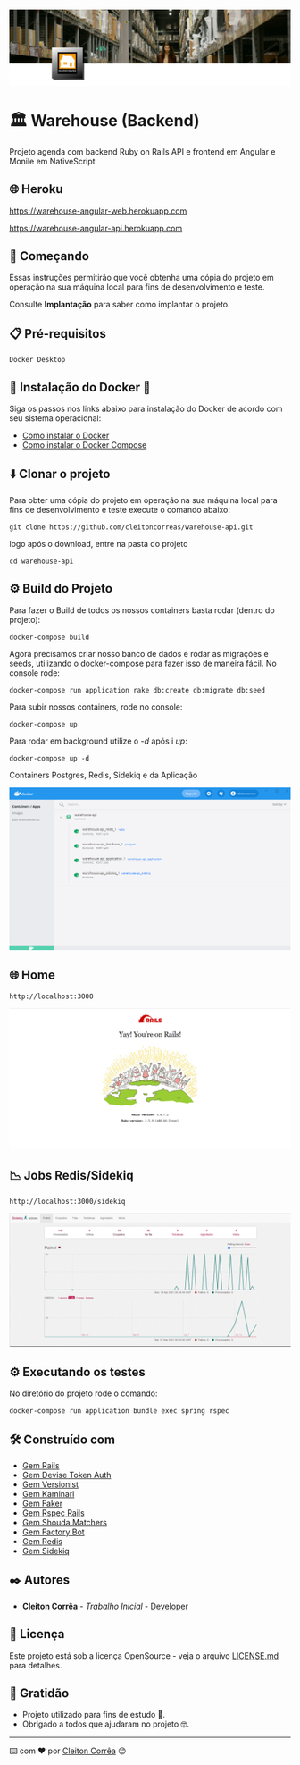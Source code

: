 <p align="center">
  <img src="https://github.com/cleitoncorreas/cleitoncorreas/blob/4fa53ca31d1bf2a525be593615104f1bbea71da9/Projetos/Warehouse/Capa/capa-warehouse.png"/>
</p>

# 🏛️ Warehouse (Backend)
Projeto agenda com backend Ruby on Rails API e frontend em Angular e Monile em NativeScript

## 🌐 Heroku
https://warehouse-angular-web.herokuapp.com

https://warehouse-angular-api.herokuapp.com

## 🚀 Começando
Essas instruções permitirão que você obtenha uma cópia do projeto em operação na sua máquina local para fins de desenvolvimento e teste.

Consulte **Implantação** para saber como implantar o projeto.

## 📋 Pré-requisitos

```
Docker Desktop
```

## 🔧 Instalação do Docker 🐳
Siga os passos nos links abaixo para instalação do Docker de acordo com seu sistema operacional:

* [Como instalar o Docker](https://docs.docker.com/engine/installation/)
* [Como instalar o Docker Compose](https://docs.docker.com/compose/)

## ⬇️ Clonar o projeto
Para obter uma cópia do projeto em operação na sua máquina local para fins de desenvolvimento e teste execute o comando abaixo:

```
git clone https://github.com/cleitoncorreas/warehouse-api.git
```

logo após o download, entre na pasta do projeto

```
cd warehouse-api
```

## ⚙️ Build do Projeto
Para fazer o Build de todos os nossos containers basta rodar (dentro do projeto):

```
docker-compose build
```

Agora precisamos criar nosso banco de dados e rodar as migrações e seeds, utilizando o docker-compose para fazer isso de maneira fácil. No console rode:

```
docker-compose run application rake db:create db:migrate db:seed
```

Para subir nossos containers, rode no console:

```
docker-compose up
```

Para rodar em background utilize o _-d_ após i _up_:

```
docker-compose up -d
```

Containers Postgres, Redis, Sidekiq e da Aplicação

<p align="center">
  <img src="https://github.com/cleitoncorreas/cleitoncorreas/blob/3eb3422a4aa3755dfda42d92351e962069a1e6d1/Images/docker-containers.png"/>
</p>

## 🌐 Home

```
http://localhost:3000
```

<p align="center">
  <img src="https://github.com/cleitoncorreas/cleitoncorreas/blob/2e29a3907035f8d540f5258ffeed8016d52ca514/Projetos/Warehouse/Backend/home.png"/>
</p>

## 📉 Jobs Redis/Sidekiq

```
http://localhost:3000/sidekiq
```

<p align="center">
  <img src="https://github.com/cleitoncorreas/cleitoncorreas/blob/3eb3422a4aa3755dfda42d92351e962069a1e6d1/Images/Sidekiq.png"/>
</p>


## ⚙️ Executando os testes

No diretório do projeto rode o comando:

```
docker-compose run application bundle exec spring rspec
```

## 🛠️ Construído com

* [Gem Rails](https://github.com/rails/rails/)
* [Gem Devise Token Auth](https://github.com/heartcombo/devise)
* [Gem Versionist](https://github.com/bploetz/versionist)
* [Gem Kaminari](https://github.com/kaminari/kaminari)
* [Gem Faker](https://github.com/faker-ruby/faker)
* [Gem Rspec Rails](https://github.com/rspec/rspec-rails)
* [Gem Shouda Matchers](https://github.com/thoughtbot/shoulda-matchers)
* [Gem Factory Bot](https://github.com/thoughtbot/factory_bot)
* [Gem Redis](https://github.com/redis/redis-rb/)
* [Gem Sidekiq](https://github.com/mperham/sidekiq)

## ✒️ Autores

* **Cleiton Corrêa** - *Trabalho Inicial* - [Developer](https://github.com/cleitoncorreas)

## 📄 Licença

Este projeto está sob a licença OpenSource - veja o arquivo [LICENSE.md](https://github.com/cleitoncorreas/notebook_api/LICENSE.md) para detalhes.

## 🎁 Gratidão

* Projeto utilizado para fins de estudo 📢.
* Obrigado a todos que ajudaram no projeto 🤓.


---
⌨️ com ❤️ por [Cleiton Corrêa](https://github.com/cleitoncorreas) 😊
